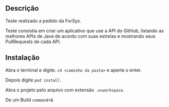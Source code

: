## Descrição

Teste realizado a pedido da ForSys.

Teste consistia em criar um aplicativo que use a API do GitHub, listando as melhores APIs de Java de acordo com suas estrelas e mostrando seus PullRequests de cada API.

## Instalação

Abra o terminal e digite. `cd <caminho da pasta>` e aperte o enter.

Depois digite `pod install`.

Abra o projeto pelo arquivo com extensão `.xcworkspace`.

De um Build `command+B`.
